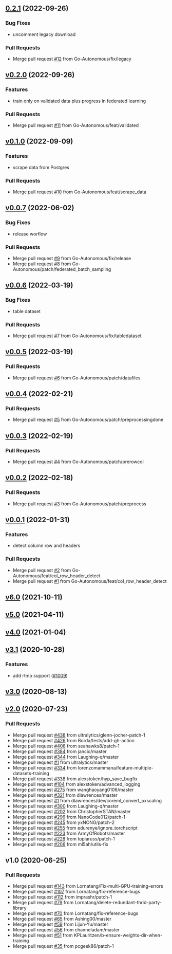
<a name="0.2.1"></a>
## [0.2.1](http://github.com/go-Autonomous/vision2/compare/v0.2.0...0.2.1) (2022-09-26)

### Bug Fixes

* uncomment legacy download

### Pull Requests

* Merge pull request [#12](http://github.com/go-Autonomous/vision2/issues/12) from Go-Autonomous/fix/legacy


<a name="v0.2.0"></a>
## [v0.2.0](http://github.com/go-Autonomous/vision2/compare/v0.1.0...v0.2.0) (2022-09-26)

### Features

* train only on validated data plus progress in federated learning

### Pull Requests

* Merge pull request [#11](http://github.com/go-Autonomous/vision2/issues/11) from Go-Autonomous/feat/validated


<a name="v0.1.0"></a>
## [v0.1.0](http://github.com/go-Autonomous/vision2/compare/v0.0.7...v0.1.0) (2022-09-09)

### Features

* scrape data from Postgres

### Pull Requests

* Merge pull request [#10](http://github.com/go-Autonomous/vision2/issues/10) from Go-Autonomous/feat/scrape_data


<a name="v0.0.7"></a>
## [v0.0.7](http://github.com/go-Autonomous/vision2/compare/v0.0.6...v0.0.7) (2022-06-02)

### Bug Fixes

* release worflow

### Pull Requests

* Merge pull request [#9](http://github.com/go-Autonomous/vision2/issues/9) from Go-Autonomous/fix/release
* Merge pull request [#8](http://github.com/go-Autonomous/vision2/issues/8) from Go-Autonomous/patch/federated_batch_sampling


<a name="v0.0.6"></a>
## [v0.0.6](http://github.com/go-Autonomous/vision2/compare/v0.0.5...v0.0.6) (2022-03-19)

### Bug Fixes

* table dataset

### Pull Requests

* Merge pull request [#7](http://github.com/go-Autonomous/vision2/issues/7) from Go-Autonomous/fix/tabledataset


<a name="v0.0.5"></a>
## [v0.0.5](http://github.com/go-Autonomous/vision2/compare/v0.0.4...v0.0.5) (2022-03-19)

### Pull Requests

* Merge pull request [#6](http://github.com/go-Autonomous/vision2/issues/6) from Go-Autonomous/patch/datafiles


<a name="v0.0.4"></a>
## [v0.0.4](http://github.com/go-Autonomous/vision2/compare/v0.0.3...v0.0.4) (2022-02-21)

### Pull Requests

* Merge pull request [#5](http://github.com/go-Autonomous/vision2/issues/5) from Go-Autonomous/patch/preprocessingdone


<a name="v0.0.3"></a>
## [v0.0.3](http://github.com/go-Autonomous/vision2/compare/v0.0.2...v0.0.3) (2022-02-19)

### Pull Requests

* Merge pull request [#4](http://github.com/go-Autonomous/vision2/issues/4) from Go-Autonomous/patch/prerowcol


<a name="v0.0.2"></a>
## [v0.0.2](http://github.com/go-Autonomous/vision2/compare/v0.0.1...v0.0.2) (2022-02-18)

### Pull Requests

* Merge pull request [#3](http://github.com/go-Autonomous/vision2/issues/3) from Go-Autonomous/patch/preprocess


<a name="v0.0.1"></a>
## [v0.0.1](http://github.com/go-Autonomous/vision2/compare/v6.0...v0.0.1) (2022-01-31)

### Features

* detect column row and headers

### Pull Requests

* Merge pull request [#2](http://github.com/go-Autonomous/vision2/issues/2) from Go-Autonomous/feat/col_row_header_detect
* Merge pull request [#1](http://github.com/go-Autonomous/vision2/issues/1) from Go-Autonomous/feat/col_row_header_detect


<a name="v6.0"></a>
## [v6.0](http://github.com/go-Autonomous/vision2/compare/v5.0...v6.0) (2021-10-11)


<a name="v5.0"></a>
## [v5.0](http://github.com/go-Autonomous/vision2/compare/v4.0...v5.0) (2021-04-11)


<a name="v4.0"></a>
## [v4.0](http://github.com/go-Autonomous/vision2/compare/v3.1...v4.0) (2021-01-04)


<a name="v3.1"></a>
## [v3.1](http://github.com/go-Autonomous/vision2/compare/v3.0...v3.1) (2020-10-28)

### Features

* add rtmp support ([#1009](http://github.com/go-Autonomous/vision2/issues/1009))


<a name="v3.0"></a>
## [v3.0](http://github.com/go-Autonomous/vision2/compare/v2.0...v3.0) (2020-08-13)


<a name="v2.0"></a>
## [v2.0](http://github.com/go-Autonomous/vision2/compare/v1.0...v2.0) (2020-07-23)

### Pull Requests

* Merge pull request [#438](http://github.com/go-Autonomous/vision2/issues/438) from ultralytics/glenn-jocher-patch-1
* Merge pull request [#426](http://github.com/go-Autonomous/vision2/issues/426) from Borda/tests/add-gh-action
* Merge pull request [#408](http://github.com/go-Autonomous/vision2/issues/408) from seahawks8/patch-1
* Merge pull request [#384](http://github.com/go-Autonomous/vision2/issues/384) from jancio/master
* Merge pull request [#344](http://github.com/go-Autonomous/vision2/issues/344) from Laughing-q/master
* Merge pull request [#1](http://github.com/go-Autonomous/vision2/issues/1) from ultralytics/master
* Merge pull request [#334](http://github.com/go-Autonomous/vision2/issues/334) from lorenzomammana/feature-multiple-datasets-training
* Merge pull request [#338](http://github.com/go-Autonomous/vision2/issues/338) from alexstoken/hyp_save_bugfix
* Merge pull request [#104](http://github.com/go-Autonomous/vision2/issues/104) from alexstoken/advanced_logging
* Merge pull request [#275](http://github.com/go-Autonomous/vision2/issues/275) from wanghaoyang0106/master
* Merge pull request [#321](http://github.com/go-Autonomous/vision2/issues/321) from dlawrences/master
* Merge pull request [#1](http://github.com/go-Autonomous/vision2/issues/1) from dlawrences/dev/coreml_convert_pxscaling
* Merge pull request [#300](http://github.com/go-Autonomous/vision2/issues/300) from Laughing-q/master
* Merge pull request [#202](http://github.com/go-Autonomous/vision2/issues/202) from ChristopherSTAN/master
* Merge pull request [#296](http://github.com/go-Autonomous/vision2/issues/296) from NanoCode012/patch-1
* Merge pull request [#245](http://github.com/go-Autonomous/vision2/issues/245) from yxNONG/patch-2
* Merge pull request [#255](http://github.com/go-Autonomous/vision2/issues/255) from edurenye/ignore_torchscript
* Merge pull request [#223](http://github.com/go-Autonomous/vision2/issues/223) from ArmyOfRobots/master
* Merge pull request [#228](http://github.com/go-Autonomous/vision2/issues/228) from topiaruss/patch-1
* Merge pull request [#206](http://github.com/go-Autonomous/vision2/issues/206) from ml5ah/utils-fix


<a name="v1.0"></a>
## v1.0 (2020-06-25)

### Pull Requests

* Merge pull request [#143](http://github.com/go-Autonomous/vision2/issues/143) from Lornatang/Fix-multi-GPU-training-errors
* Merge pull request [#107](http://github.com/go-Autonomous/vision2/issues/107) from Lornatang/fix-reference-bugs
* Merge pull request [#112](http://github.com/go-Autonomous/vision2/issues/112) from imprashr/patch-1
* Merge pull request [#79](http://github.com/go-Autonomous/vision2/issues/79) from Lornatang/delete-redundant-thrid-party-library
* Merge pull request [#70](http://github.com/go-Autonomous/vision2/issues/70) from Lornatang/fix-reference-bugs
* Merge pull request [#65](http://github.com/go-Autonomous/vision2/issues/65) from Ashing00/master
* Merge pull request [#59](http://github.com/go-Autonomous/vision2/issues/59) from Lijun-Yu/master
* Merge pull request [#56](http://github.com/go-Autonomous/vision2/issues/56) from channeladam/master
* Merge pull request [#51](http://github.com/go-Autonomous/vision2/issues/51) from KPLauritzen/b-ensure-weights-dir-when-training
* Merge pull request [#35](http://github.com/go-Autonomous/vision2/issues/35) from pcgeek86/patch-1
